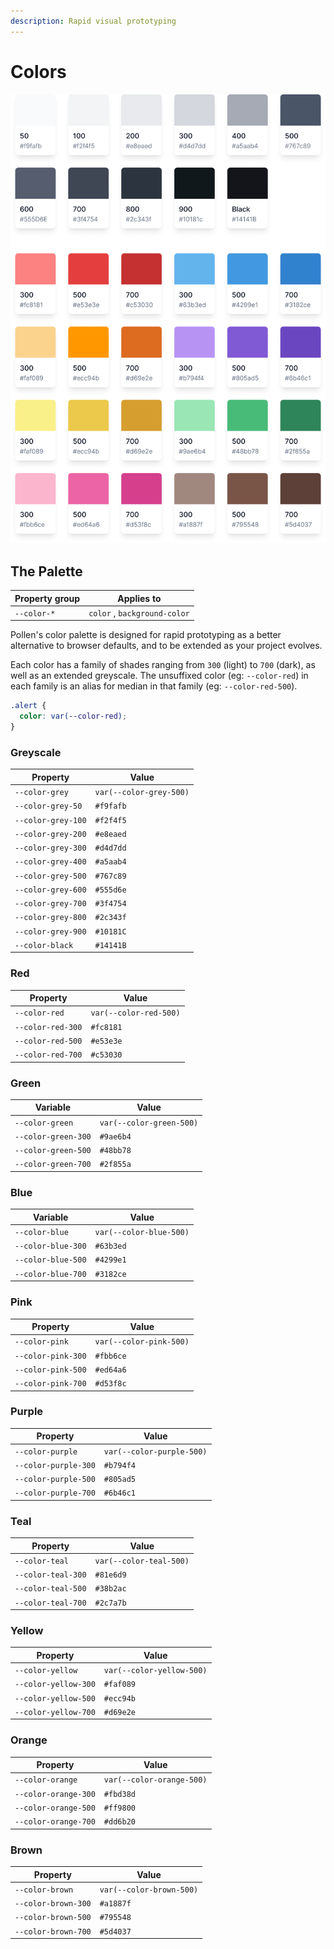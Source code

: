 ```yaml
---
description: Rapid visual prototyping
---
```


# Colors

![](../.gitbook/assets/Colors.png)

## The Palette

| Property group | Applies to                   |
| -------------- | ---------------------------- |
| `--color-*`    | `color` , `background-color` |

Pollen's color palette is designed for rapid prototyping as a better alternative to browser defaults, and to be extended as your project evolves.&#x20;

Each color has a family of shades ranging from `300` (light) to `700` (dark), as well as an extended greyscale. The unsuffixed color (eg: `--color-red`) in each family is an alias for median in that family (eg: `--color-red-500`).

```css
.alert {
  color: var(--color-red);
}
```

### Greyscale

| Property           | Value                   |
| ------------------ | ----------------------- |
| `--color-grey`     | `var(--color-grey-500)` |
| `--color-grey-50`  | `#f9fafb`               |
| `--color-grey-100` | `#f2f4f5`               |
| `--color-grey-200` | `#e8eaed`               |
| `--color-grey-300` | `#d4d7dd`               |
| `--color-grey-400` | `#a5aab4`               |
| `--color-grey-500` | `#767c89`               |
| `--color-grey-600` | `#555d6e`               |
| `--color-grey-700` | `#3f4754`               |
| `--color-grey-800` | `#2c343f`               |
| `--color-grey-900` | `#10181C`               |
| `--color-black`    | `#14141B`               |

### Red

| Property          | Value                  |
| ----------------- | ---------------------- |
| `--color-red`     | `var(--color-red-500)` |
| `--color-red-300` | `#fc8181`              |
| `--color-red-500` | `#e53e3e`              |
| `--color-red-700` | `#c53030`              |

### Green

| Variable            | Value                    |
| ------------------- | ------------------------ |
| `--color-green`     | `var(--color-green-500)` |
| `--color-green-300` | `#9ae6b4`                |
| `--color-green-500` | `#48bb78`                |
| `--color-green-700` | `#2f855a`                |

### Blue

| Variable           | Value                   |
| ------------------ | ----------------------- |
| `--color-blue`     | `var(--color-blue-500)` |
| `--color-blue-300` | `#63b3ed`               |
| `--color-blue-500` | `#4299e1`               |
| `--color-blue-700` | `#3182ce`               |

### Pink

| Property           | Value                   |
| ------------------ | ----------------------- |
| `--color-pink`     | `var(--color-pink-500)` |
| `--color-pink-300` | `#fbb6ce`               |
| `--color-pink-500` | `#ed64a6`               |
| `--color-pink-700` | `#d53f8c`               |

### Purple

| Property             | Value                     |
| -------------------- | ------------------------- |
| `--color-purple`     | `var(--color-purple-500)` |
| `--color-purple-300` | `#b794f4`                 |
| `--color-purple-500` | `#805ad5`                 |
| `--color-purple-700` | `#6b46c1`                 |

### Teal

| Property           | Value                   |
| ------------------ | ----------------------- |
| `--color-teal`     | `var(--color-teal-500)` |
| `--color-teal-300` | `#81e6d9`               |
| `--color-teal-500` | `#38b2ac`               |
| `--color-teal-700` | `#2c7a7b`               |

### Yellow

| Property             | Value                     |
| -------------------- | ------------------------- |
| `--color-yellow`     | `var(--color-yellow-500)` |
| `--color-yellow-300` | `#faf089`                 |
| `--color-yellow-500` | `#ecc94b`                 |
| `--color-yellow-700` | `#d69e2e`                 |

### Orange

| Property             | Value                     |
| -------------------- | ------------------------- |
| `--color-orange`     | `var(--color-orange-500)` |
| `--color-orange-300` | `#fbd38d`                 |
| `--color-orange-500` | `#ff9800`                 |
| `--color-orange-700` | `#dd6b20`                 |

### Brown

| Property            | Value                    |
| ------------------- | ------------------------ |
| `--color-brown`     | `var(--color-brown-500)` |
| `--color-brown-300` | `#a1887f`                |
| `--color-brown-500` | `#795548`                |
| `--color-brown-700` | `#5d4037`                |
